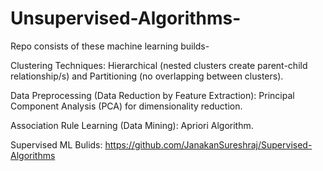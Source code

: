 # Unsupervised-Algorithms-
Repo consists of these machine learning builds-

Clustering Techniques: Hierarchical (nested clusters create parent-child relationship/s) and Partitioning (no overlapping between clusters). 

Data Preprocessing (Data Reduction by Feature Extraction): Principal Component Analysis (PCA) for dimensionality reduction.

Association Rule Learning (Data Mining): Apriori Algorithm. 

Supervised ML Bulids: https://github.com/JanakanSureshraj/Supervised-Algorithms

